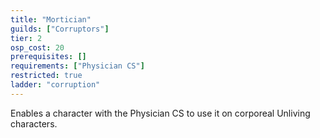 ```yaml
---
title: "Mortician"
guilds: ["Corruptors"]
tier: 2
osp_cost: 20
prerequisites: []
requirements: ["Physician CS"]
restricted: true
ladder: "corruption"
---
```

Enables a character with the Physician CS to use it on corporeal Unliving characters.